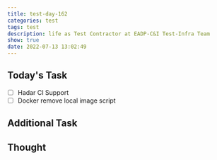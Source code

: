 ```yaml
---
title: test-day-162
categories: test
tags: test
description: life as Test Contractor at EADP-C&I Test-Infra Team
show: true
date: 2022-07-13 13:02:49
---
```

## Today's Task
- [ ] Hadar CI Support
- [ ] Docker remove local image script

## Additional Task 

## Thought

